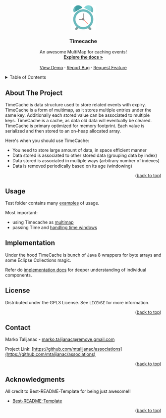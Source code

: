 <!-- Improved compatibility of back to top link: See: https://github.com/othneildrew/Best-README-Template/pull/73 -->
<a name="readme-top"></a>
<!--
*** Thanks for checking out the Best-README-Template. If you have a suggestion
*** that would make this better, please fork the repo and create a pull request
*** or simply open an issue with the tag "enhancement".
*** Don't forget to give the project a star!
*** Thanks again! Now go create something AMAZING! :D
-->


<!-- PROJECT LOGO -->
<br />
<div align="center">
  <a href="https://github.com/mtalijanac/associations.git">
    <img src="images/logo.png" alt="Logo" width="80" height="80">
  </a>

  <h3 align="center">Timecache</h3>

  <p align="center">
    An awesome MultiMap for caching events!
    <br />
    <a href="https://github.com/mtalijanac/associations"><strong>Explore the docs »</strong></a>
    <br />
    <br />
    <a href="https://github.com/mtalijanac/associations/blob/main/src/test/java/mt/fireworks/associations/examples/UseAsMutlimap.java">View Demo</a>
    ·
    <a href="https://github.com/mtalijanac/associations/issues">Report Bug</a>
    ·
    <a href="https://github.com/mtalijanac/associations/issues">Request Feature</a>
  </p>
</div>



<!-- TABLE OF CONTENTS -->
<details>
  <summary>Table of Contents</summary>
  <ol>
    <li>
      <a href="#about-the-project">About The Project</a>
    </li>
    <li><a href="#usage">Usage</a></li>
    <li><a href="#Implementation">Implementation</a></li>
    <li><a href="#license">License</a></li>
    <li><a href="#contact">Contact</a></li>
    <li><a href="#acknowledgments">Acknowledgments</a></li>
  </ol>
</details>



<!-- ABOUT THE PROJECT -->
## About The Project

TimeCache is data structure used to store related events with expiry.
TimeCache is a form of multimap, as it stores multiple entries under the same key.
Additionally each stored value can be associated to multiple keys.
TimeCache is a cache, as data old data will eventually be cleared.
TimeCache is primary optimized for memory footprint. Each value is
serialized and then stored to an on-heap allocated array.

Here's when you should use TimeCache:
* You need to store large amount of data, in space efficient manner
* Data stored is associated to other stored data (grouping data by index)
* Data stored is associated in multiple ways (arbitrary number of indexes)
* Data is removed periodically based on its age (windowing)

<p align="right">(<a href="#readme-top">back to top</a>)</p>




<!-- USAGE EXAMPLES -->
## Usage

Test folder contains many [examples](https://github.com/mtalijanac/associations/blob/main/src/test/java/mt/fireworks/associations/examples)
of usage.

Most important:
 - using Timecache as [multimap](https://github.com/mtalijanac/associations/blob/main/src/test/java/mt/fireworks/associations/examples/UseAsMultimap.java)
 - passing Time and [handling time windows](https://github.com/mtalijanac/associations/blob/main/src/test/java/mt/fireworks/associations/examples/WindowHandling.java)


<!-- IMPLEMENTATION -->
## Implementation

Under the hood TimeCache is bunch of Java 8 wrappers for byte arrays and
some Eclipse Collections magic.

Refer do [implementation docs](https://github.com/mtalijanac/associations/blob/main/docs/Implementation.md)
for deeper understanding of individual components.

<!-- LICENSE -->
## License

Distributed under the GPL3 License. See `LICENSE` for more information.

<p align="right">(<a href="#readme-top">back to top</a>)</p>



<!-- CONTACT -->
## Contact

Marko Talijanac - marko.talijanac@remove.gmail.com

Project Link: [https://github.com/mtalijanac/associations](https://github.com/mtalijanac/associations)

<p align="right">(<a href="#readme-top">back to top</a>)</p>



<!-- ACKNOWLEDGMENTS -->
## Acknowledgments

All credit to Best-README-Template for being just awesome!!

* [Best-README-Template](https://github.com/othneildrew/Best-README-Template)

<p align="right">(<a href="#readme-top">back to top</a>)</p>



